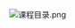 ![课程目录.png](https://cdn.nlark.com/yuque/0/2023/png/21596389/1674703775881-5bd0b454-71d0-4efa-9b8f-021347d164d3.png#averageHue=%23f6f6f6&clientId=ub685ed2f-fa65-4&from=drop&id=u0a7798a8&originHeight=2032&originWidth=646&originalType=binary&ratio=1&rotation=0&showTitle=false&size=293128&status=done&style=none&taskId=u4fc396c0-4b4f-49f6-abf3-cf26bec8eb4&title=)
